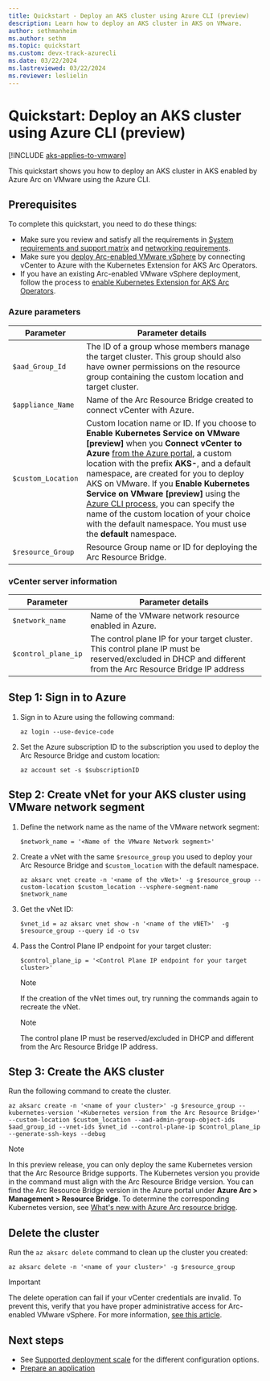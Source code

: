 ```yaml
---
title: Quickstart - Deploy an AKS cluster using Azure CLI (preview)
description: Learn how to deploy an AKS cluster in AKS on VMware. 
author: sethmanheim
ms.author: sethm
ms.topic: quickstart
ms.custom: devx-track-azurecli
ms.date: 03/22/2024
ms.lastreviewed: 03/22/2024
ms.reviewer: leslielin
---
```


# Quickstart: Deploy an AKS cluster using Azure CLI (preview)

[!INCLUDE [aks-applies-to-vmware](includes/aks-hci-applies-to-skus/aks-applies-to-vmware.md)]

This quickstart shows you how to deploy an AKS cluster in AKS enabled by Azure Arc on VMware using the Azure CLI.

## Prerequisites

To complete this quickstart, you need to do these things:

- Make sure you review and satisfy all the requirements in [System requirements and support matrix](aks-vmware-system-requirements.md) and [networking requirements](aks-vmware-networking-concepts.md).
- Make sure you [deploy Arc-enabled VMware vSphere](/azure/azure-arc/vmware-vsphere/quick-start-connect-vcenter-to-arc-using-script) by connecting vCenter to Azure with the Kubernetes Extension for AKS Arc Operators.
- If you have an existing Arc-enabled VMware vSphere deployment, follow the process to [enable Kubernetes Extension for AKS Arc Operators](aks-vmware-install-kubernetes-extension.md).

### Azure parameters

| Parameter                     | Parameter details  |
|-------------------------------|--------------------|
| `$aad_Group_Id`                 | The ID of a group whose members manage the target cluster. This group should also have owner permissions on the resource group containing the custom location and target cluster.  |
| `$appliance_Name`               | Name of the Arc Resource Bridge created to connect vCenter with Azure.  |
| `$custom_Location`              | Custom location name or ID. If you choose to **Enable Kubernetes Service on VMware [preview]** when you **Connect vCenter to Azure** [from the Azure portal](/azure/azure-arc/vmware-vsphere/quick-start-connect-vcenter-to-arc-using-script), a custom location with the prefix **AKS-**, and a default namespace, are created for you to deploy AKS on VMware. If you **Enable Kubernetes Service on VMware [preview]** using the [Azure CLI process](aks-vmware-install-kubernetes-extension.md), you can specify the name of the custom location of your choice with the default namespace. You must use the **default** namespace.  |
| `$resource_Group`               | Resource Group name or ID for deploying the Arc Resource Bridge.  |
 
### vCenter server information

| Parameter                     | Parameter details  |
|-------------------------------|--------------------|
| `$network_name`                 | Name of the VMware network resource enabled in Azure.  | 
| `$control_plane_ip`             | The control plane IP for your target cluster. This control plane IP must be reserved/excluded in DHCP and different from the Arc Resource Bridge IP address  | 

## Step 1: Sign in to Azure

1. Sign in to Azure using the following command:

   ```azurecli
   az login --use-device-code
   ```

1. Set the Azure subscription ID to the subscription you used to deploy the Arc Resource Bridge and custom location:

   ```azurecli
   az account set -s $subscriptionID
   ```

## Step 2: Create vNet for your AKS cluster using VMware network segment

1. Define the network name as the name of the VMware network segment:

   ```azurecli
   $network_name = '<Name of the VMware Network segment>'
   ```

1. Create a vNet with the same `$resource_group` you used to deploy your Arc Resource Bridge and `$custom_location` with the default namespace.

   ```azurecli
   az aksarc vnet create -n '<name of the vNet>' -g $resource_group --custom-location $custom_location --vsphere-segment-name $network_name
   ```

1. Get the vNet ID:

   ```azurecli
   $vnet_id = az aksarc vnet show -n '<name of the vNET>'  -g $resource_group --query id -o tsv
   ```

1. Pass the Control Plane IP endpoint for your target cluster:

   ```azurecli
   $control_plane_ip = '<Control Plane IP endpoint for your target cluster>'
   ```

   > [!NOTE]
   > If the creation of the vNet times out, try running the commands again to recreate the vNet.

   > [!NOTE]
   > The control plane IP must be reserved/excluded in DHCP and different from the Arc Resource Bridge IP address.

## Step 3: Create the AKS cluster

Run the following command to create the cluster. 

```azurecli
az aksarc create -n '<name of your cluster>' -g $resource_group --kubernetes-version '<Kubernetes version from the Arc Resource Bridge>' --custom-location $custom_location --aad-admin-group-object-ids $aad_group_id --vnet-ids $vnet_id --control-plane-ip $control_plane_ip --generate-ssh-keys --debug
```

   > [!NOTE]
   > In this preview release, you can only deploy the same Kubernetes version that the Arc Resource Bridge supports. The Kubernetes version you provide in the command must align with the Arc Resource Bridge version. You can find the Arc Resource Bridge version in the Azure portal under **Azure Arc > Management > Resource Bridge**. To determine the corresponding Kubernetes version, see [What's new with Azure Arc resource bridge](/azure/azure-arc/resource-bridge/release-notes).

## Delete the cluster

Run the `az aksarc delete` command to clean up the cluster you created:

```azurecli
az aksarc delete -n '<name of your cluster>' -g $resource_group
```

> [!IMPORTANT]
> The delete operation can fail if your vCenter credentials are invalid. To prevent this, verify that you have proper administrative access for Arc-enabled VMware vSphere. For more information, [see this article](azure/azure-arc/vmware-vsphere/administer-arc-vmware#updating-the-vsphere-account-credentials-using-a-new-password-or-a-new-vsphere-account-after-onboarding).


## Next steps

- See [Supported deployment scale](aks-vmware-scale-requirements.md) for the different configuration options.
- [Prepare an application](/azure/aks/hybrid/tutorial-kubernetes-prepare-application)

